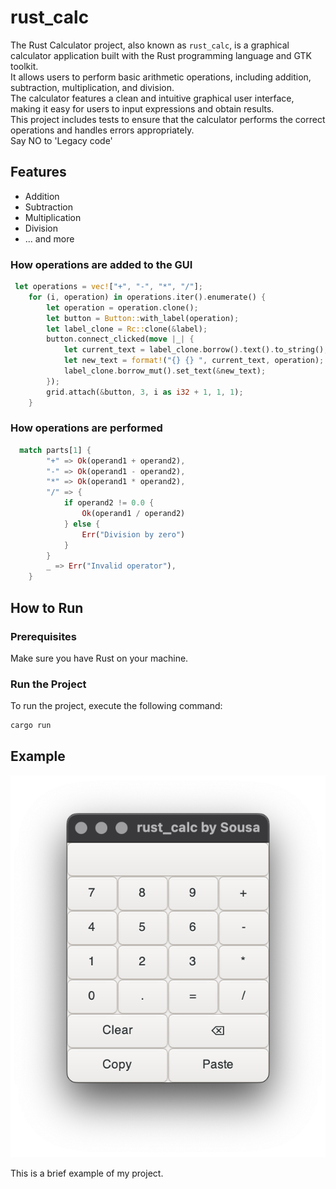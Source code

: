 # rust_calc
The Rust Calculator project, also known as `rust_calc`, is a graphical calculator application built with the Rust programming language and GTK toolkit.
<br>
It allows users to perform basic arithmetic operations, including addition, subtraction, multiplication, and division.
<br>
The calculator features a clean and intuitive graphical user interface, making it easy for users to input expressions and obtain results.
<br>
This project includes tests to ensure that the calculator performs the correct operations and handles errors appropriately.
<br>
Say NO to 'Legacy code'

## Features

- Addition
- Subtraction
- Multiplication
- Division
- ... and more

### How operations are added to the GUI

```rust
 let operations = vec!["+", "-", "*", "/"];
    for (i, operation) in operations.iter().enumerate() {
        let operation = operation.clone();
        let button = Button::with_label(operation);
        let label_clone = Rc::clone(&label);
        button.connect_clicked(move |_| {
            let current_text = label_clone.borrow().text().to_string();
            let new_text = format!("{} {} ", current_text, operation);
            label_clone.borrow_mut().set_text(&new_text);
        });
        grid.attach(&button, 3, i as i32 + 1, 1, 1);
    }
```

### How operations are performed

```rust
  match parts[1] {
        "+" => Ok(operand1 + operand2),
        "-" => Ok(operand1 - operand2),
        "*" => Ok(operand1 * operand2),
        "/" => {
            if operand2 != 0.0 {
                Ok(operand1 / operand2)
            } else {
                Err("Division by zero")
            }
        }
        _ => Err("Invalid operator"),
    }
```

## How to Run

### Prerequisites
Make sure you have Rust on your machine.

### Run the Project
To run the project, execute the following command:

```bash
cargo run
```

## Example

![Image](/image.png)

This is a brief example of my project.
